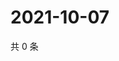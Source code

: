 # 2021-10-07

共 0 条

<!-- BEGIN WEIBO -->
<!-- 最后更新时间 Thu Oct 07 2021 05:09:21 GMT+0800 (China Standard Time) -->

<!-- END WEIBO -->
